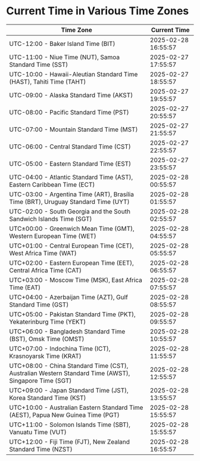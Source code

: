 # Current Time in Various Time Zones

| Time Zone | Current Time |
|-----------|--------------|
| UTC-12:00 - Baker Island Time (BIT) | 2025-02-28 16:55:57 |
| UTC-11:00 - Niue Time (NUT), Samoa Standard Time (SST) | 2025-02-27 17:55:57 |
| UTC-10:00 - Hawaii-Aleutian Standard Time (HAST), Tahiti Time (TAHT) | 2025-02-27 18:55:57 |
| UTC-09:00 - Alaska Standard Time (AKST) | 2025-02-27 19:55:57 |
| UTC-08:00 - Pacific Standard Time (PST) | 2025-02-27 20:55:57 |
| UTC-07:00 - Mountain Standard Time (MST) | 2025-02-27 21:55:57 |
| UTC-06:00 - Central Standard Time (CST) | 2025-02-27 22:55:57 |
| UTC-05:00 - Eastern Standard Time (EST) | 2025-02-27 23:55:57 |
| UTC-04:00 - Atlantic Standard Time (AST), Eastern Caribbean Time (ECT) | 2025-02-28 00:55:57 |
| UTC-03:00 - Argentina Time (ART), Brasília Time (BRT), Uruguay Standard Time (UYT) | 2025-02-28 01:55:57 |
| UTC-02:00 - South Georgia and the South Sandwich Islands Time (SGT) | 2025-02-28 02:55:57 |
| UTC±00:00 - Greenwich Mean Time (GMT), Western European Time (WET) | 2025-02-28 04:55:57 |
| UTC+01:00 - Central European Time (CET), West Africa Time (WAT) | 2025-02-28 05:55:57 |
| UTC+02:00 - Eastern European Time (EET), Central Africa Time (CAT) | 2025-02-28 06:55:57 |
| UTC+03:00 - Moscow Time (MSK), East Africa Time (EAT) | 2025-02-28 07:55:57 |
| UTC+04:00 - Azerbaijan Time (AZT), Gulf Standard Time (GST) | 2025-02-28 08:55:57 |
| UTC+05:00 - Pakistan Standard Time (PKT), Yekaterinburg Time (YEKT) | 2025-02-28 09:55:57 |
| UTC+06:00 - Bangladesh Standard Time (BST), Omsk Time (OMST) | 2025-02-28 10:55:57 |
| UTC+07:00 - Indochina Time (ICT), Krasnoyarsk Time (KRAT) | 2025-02-28 11:55:57 |
| UTC+08:00 - China Standard Time (CST), Australian Western Standard Time (AWST), Singapore Time (SGT) | 2025-02-28 12:55:57 |
| UTC+09:00 - Japan Standard Time (JST), Korea Standard Time (KST) | 2025-02-28 13:55:57 |
| UTC+10:00 - Australian Eastern Standard Time (AEST), Papua New Guinea Time (PGT) | 2025-02-28 15:55:57 |
| UTC+11:00 - Solomon Islands Time (SBT), Vanuatu Time (VUT) | 2025-02-28 15:55:57 |
| UTC+12:00 - Fiji Time (FJT), New Zealand Standard Time (NZST) | 2025-02-28 16:55:57 |
